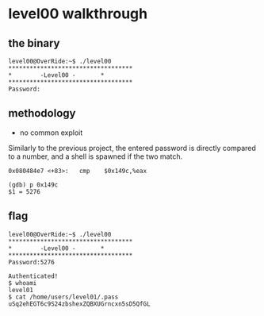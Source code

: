 # level00 walkthrough

## the binary
``` shell
level00@OverRide:~$ ./level00 
***********************************
* 	     -Level00 -		  *
***********************************
Password:
```

## methodology
- no common exploit

Similarly to the previous project, the entered password is directly compared to a number, and a shell is spawned if the two match.
``` shell
0x080484e7 <+83>:	cmp    $0x149c,%eax

(gdb) p 0x149c
$1 = 5276
```

## flag
``` shell
level00@OverRide:~$ ./level00 
***********************************
* 	     -Level00 -		  *
***********************************
Password:5276

Authenticated!
$ whoami
level01
$ cat /home/users/level01/.pass
uSq2ehEGT6c9S24zbshexZQBXUGrncxn5sD5QfGL
```
